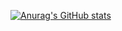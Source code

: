 [![Anurag's GitHub stats](https://github-readme-stats.vercel.app/api?MrRedShark77=anuraghazra)](https://github.com/anuraghazra/github-readme-stats)

<!--
**MrRedShark77/MrRedShark77** is a ✨ _special_ ✨ repository because its `README.md` (this file) appears on your GitHub profile.

Here are some ideas to get you started:

- 🔭 I’m currently working on ...
- 🌱 I’m currently learning ...
- 👯 I’m looking to collaborate on ...
- 🤔 I’m looking for help with ...
- 💬 Ask me about ...
- 📫 How to reach me: ...
- 😄 Pronouns: ...
- ⚡ Fun fact: ...
-->
